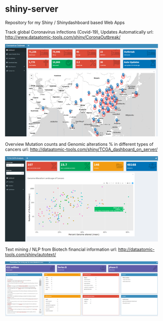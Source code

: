 # shiny-server
Repository for my Shiny / Shinydashboard based Web Apps

Track global Coronavirus infections (Covid-19), Updates Automatically
url: http://www.dataatomic-tools.com/shiny/CoronaOutbreak/

<p align="center">
  <img src="images/corona.png">
</p>

Overview Mutation counts and Genomic alterations % in different types of cancers
url: http://dataatomic-tools.com/shiny/TCGA_dashboard_on_server/

<p align="center">
  <img src="images/tcga.png">
</p>

Text mining / NLP from Biotech financial information
url: http://dataatomic-tools.com/shiny/autotext/

<p align="center">
  <img src="images/text.png">
</p>
